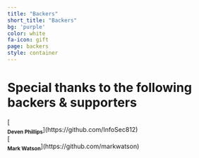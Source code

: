 ```yaml
---
title: "Backers"
short_title: "Backers"
bg: 'purple'
color: white
fa-icon: gift
page: backers
style: container
---
```


# Special thanks to the following backers &amp; supporters

<div class="d-flex flex-row flex-wrap justify-content-center align-items-start center">
  <!-- do not change/fix the HTML indentation - it messes up the markdown rendering -->

<div markdown="1">
[<img class="lzy_img" data-src="https://avatars.githubusercontent.com/u/99691?v=4" width="100px;"/><br /><sub><b>Deven Phillips</b></sub>](https://github.com/InfoSec812)
</div>
<div markdown="1">
[<img class="lzy_img" data-src="https://avatars.githubusercontent.com/u/37636?v=4" width="100px;"/><br /><sub><b>Mark Watson</b></sub>](https://github.com/markwatson)
</div>

</div>
